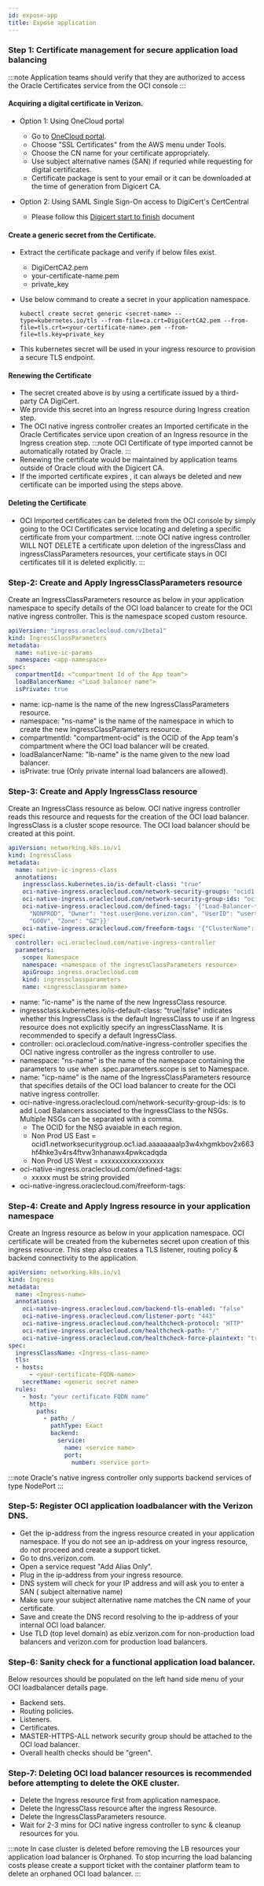 ```yaml
---
id: expose-app
title: Expose application
---
```


### Step 1: Certificate management for secure application load balancing
:::note
Application teams should verify that they are authorized to access the Oracle Certificates service from the OCI console
:::
#### Acquiring a digital certificate in Verizon.

  - Option 1: Using OneCloud portal

    - Go to [OneCloud portal](https://onecloud.verizon.com/).
    - Choose "SSL Certificates" from the AWS menu under Tools.
    - Choose the CN name for your certificate appropriately.
    - Use subject alternative names (SAN) if requried while requesting for digital certificates.
    - Certificate package is sent to your email or it can be downloaded at the time of generation from Digicert CA.

  - Option 2: Using SAML Single Sign-On access to DigiCert's CertCentral
    - Please follow this [Digicert start to finish](https://oneconfluence.verizon.com/x/9yYjHg) document

#### Create a generic secret from the Certificate.
  - Extract the certificate package and verify if below files exist.
      - DigiCertCA2.pem
      - your-certificate-name.pem
      - private_key

  - Use below command to create a secret in your application namespace.
      ```plaintext
      kubectl create secret generic <secret-name> --type=kubernetes.io/tls --from-file=ca.crt=DigiCertCA2.pem --from-file=tls.crt=<your-certificate-name>.pem --from-file=tls.key=private_key
      ```

  - This kubernetes secret will be used in your ingress resource to provision a secure TLS endpoint.

#### Renewing the Certificate
  - The secret created above is by using a certificate issued by a third-party CA DigiCert.
  - We provide this secret into an Ingress resource during Ingress creation step.
  - The OCI native ingress controller creates an Imported certificate in the Oracle Certificates service upon creation of an Ingress resource in the Ingress creation step.
  :::note 
  OCI Certificate of type imported cannot be automatically rotated by Oracle.
  :::  
  - Renewing the certificate would be maintained by application teams outside of Oracle cloud with the Digicert CA.
  - If the imported certificate expires , it can always be deleted and new certificate can be imported using the steps above.

#### Deleting the Certificate
  - OCI Imported certificates can be deleted from the OCI console by simply going to the OCI Certificates service locating and deleting a specific certificate from your compartment.
  :::note
  OCI native ingress controller WILL NOT DELETE a certificate upon deletion of the ingressClass and ingressClassParameters resources, your certificate stays in OCI certificates till it is deleted explicitly.
  :::
 

### Step-2: Create and Apply IngressClassParameters resource
Create an IngressClassParameters resource as below in your application namespace to specify details of the OCI load balancer to create for the OCI native ingress controller.
This is the namespace scoped custom resource.

```yaml
apiVersion: "ingress.oraclecloud.com/v1beta1"
kind: IngressClassParameters
metadata:
  name: native-ic-params
  namespace: <app-namespace>
spec:
  compartmentId: <"compartment Id of the App team">
  loadBalancerName: <"Load balancer name">
  isPrivate: true
```
  - name: icp-name is the name of the new IngressClassParameters resource.
  - namespace: "ns-name" is the name of the namespace in which to create the new IngressClassParameters resource.
  - compartmentId: "compartment-ocid" is the OCID of the App team's compartment where the OCI load balancer will be created.
  - loadBalancerName: "lb-name" is the name given to the new load balancer.
  - isPrivate: true (Only private internal load balancers are allowed). 

### Step-3: Create and Apply IngressClass resource
Create an IngressClass resource as below. OCI native ingress controller reads this resource and requests for the creation of the OCI load balancer. IngressClass is a cluster scope resource. The OCI load balancer should be created at this point.
```yaml
apiVersion: networking.k8s.io/v1
kind: IngressClass
metadata:
  name: native-ic-ingress-class
  annotations:
    ingressclass.kubernetes.io/is-default-class: "true"
    oci-native-ingress.oraclecloud.com/network-security-groups: "ocid1.networksecuritygroup.oc1.iad.aaaaaaaalp3w4xhgmkbov2x663hf4hke3v4rs4ftvw3nhanawx4pwkcadqda"
    oci-native-ingress.oraclecloud.com/network-security-group-ids: "ocid1.networksecuritygroup.oc1.iad.aaaaaaaalp3w4xhgmkbov2x663hf4hke3v4rs4ftvw3nhanawx4pwkcadqda"
    oci-native-ingress.oraclecloud.com/defined-tags: '{"Load-Balancer-tags": {"Environment":
      "NONPROD", "Owner": "test.user@one.verizon.com", "UserID": "userte", "VSAD":
      "GO0V", "Zone": "GZ"}}'
    oci-native-ingress.oraclecloud.com/freeform-tags: '{"ClusterName": "oke.testcluster.np.iad.go0v"}'
spec:
  controller: oci.oraclecloud.com/native-ingress-controller
  parameters:
    scope: Namespace
    namespace: <namespace of the ingressClassParameters resource>
    apiGroup: ingress.oraclecloud.com
    kind: ingressclassparameters
    name: <ingressclassparam name>
```
  - name: "ic-name" is the name of the new IngressClass resource.
  - ingressclass.kubernetes.io/is-default-class: "true|false" indicates whether this IngressClass is the default IngressClass to use if an Ingress resource does not explicitly specify an ingressClassName. It is recommended to specify a default IngressClass. 
  - controller: oci.oraclecloud.com/native-ingress-controller specifies the OCI native ingress controller as the ingress controller to use.
  - namespace: "ns-name" is the name of the namespace containing the parameters to use when .spec.parameters.scope is set to Namespace.
  - name: "icp-name" is the name of the IngressClassParameters resource that specifies details of the OCI load balancer to create for the OCI native ingress controller. 
  - oci-native-ingress.oraclecloud.com/network-security-group-ids: is to add Load Balancers associated to the IngressClass to the NSGs. Multiple NSGs can be separated with a comma. 
    - The OCID for the NSG avaiable in each region.
    - Non Prod US East = ocid1.networksecuritygroup.oc1.iad.aaaaaaaalp3w4xhgmkbov2x663hf4hke3v4rs4ftvw3nhanawx4pwkcadqda
    - Non Prod US West = xxxxxxxxxxxxxxxxx
  - oci-native-ingress.oraclecloud.com/defined-tags: 
    - xxxxx must be string provided 
  - oci-native-ingress.oraclecloud.com/freeform-tags: 

### Step-4: Create and Apply Ingress resource in your application namespace
Create an Ingress resource as below in your application namespace.  OCI certificate will be created from the kubernetes secret upon creation of this ingress resource. This step also creates a TLS listener, routing policy & backend connectivity to the application.

```yaml
apiVersion: networking.k8s.io/v1
kind: Ingress
metadata:
  name: <Ingress-name>
  annotations:
    oci-native-ingress.oraclecloud.com/backend-tls-enabled: "false"
    oci-native-ingress.oraclecloud.com/listener-port: "443"
    oci-native-ingress.oraclecloud.com/healthcheck-protocol: "HTTP"
    oci-native-ingress.oraclecloud.com/healthcheck-path: "/"
    oci-native-ingress.oraclecloud.com/healthcheck-force-plaintext: "true"
spec:
  ingressClassName: <Ingress-class-name>
  tls:
  - hosts:
      - <your-certificate-FQDN-name>
    secretName: <generic secret name>
  rules:
    - host: "your certificate FQDN name"
      http:
        paths:
          - path: /
            pathType: Exact
            backend:
              service:
                name: <service name>
                port:
                  number: <service port>
```

:::note 
Oracle's native ingress controller only supports backend services of type NodePort
::: 

### Step-5: Register OCI application loadbalancer with the Verizon DNS.
  - Get the ip-address from the ingress resource created in your application namespace. If you do not see an ip-address on your ingress resource, do not proceed and create a support ticket.
  - Go to dns.verizon.com.
  - Open a service request "Add Alias Only".
  - Plug in the ip-address from your ingress resource. 
  - DNS system will check for your IP address and will ask you to enter a SAN ( subject alternative name)
  - Make sure your subject alternative name matches the CN name of your certificate.
  - Save and create the DNS record resolving to the ip-address of your internal OCI load balancer.
  - Use TLD (top level domain) as ebiz.verizon.com for non-production load balancers and verizon.com for production load balancers.

### Step-6: Sanity check for a functional application load balancer.
Below resources should be populated on the left hand side menu of your OCI loadbalancer details page.

   - Backend sets.
   - Routing policies.
   - Listeners.
   - Certificates.
   - MASTER-HTTPS-ALL network security group should be attached to the OCI load balancer.
   - Overall health checks should be "green".

### Step-7: Deleting OCI load balancer resources is recommended before attempting to delete the OKE cluster. 
   - Delete the Ingress resource first from application namespace.
   - Delete the IngressClass resource after the ingress Resource.
   - Delete the IngressClassParameters resource.
   - Wait for 2-3 mins for OCI native ingress controller to sync & cleanup resources for you.

:::note 
In case cluster is deleted before removing the LB resources your application load balancer is Orphaned. To stop incurring the load balancing costs please create a support ticket with the container platform team to delete an orphaned OCI load balancer.
:::


